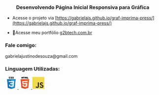 <h3 align="center">Desenvolvendo Página Inicial Responsiva para Gráfica</h3>

- Acesse o projeto via [https://gabrielajs.github.io/graf-imprima-press/](https://gabrielajs.github.io/graf-imprima-press/)

- 📄Acesse meu portfólio [g2btech.com.br](g2btech.com.br)

<h3 align="left">Fale comigo:</h3>
<p align="left">gabrielajustinodesouza@gmail.com
</p>

<h3 align="left">Linguagem Utilizadas:</h3>
<p align="left"> <a href="https://www.w3schools.com/css/" target="_blank" rel="noreferrer"> <img src="https://raw.githubusercontent.com/devicons/devicon/master/icons/css3/css3-original-wordmark.svg" alt="css3" width="40" height="40"/> </a> <a href="https://www.w3.org/html/" target="_blank" rel="noreferrer"> <img src="https://raw.githubusercontent.com/devicons/devicon/master/icons/html5/html5-original-wordmark.svg" alt="html5" width="40" height="40"/> </a> <a href="https://developer.mozilla.org/en-US/docs/Web/JavaScript" target="_blank" rel="noreferrer"> <img src="https://raw.githubusercontent.com/devicons/devicon/master/icons/javascript/javascript-original.svg" alt="javascript" width="40" height="40"/> </a> </p>
